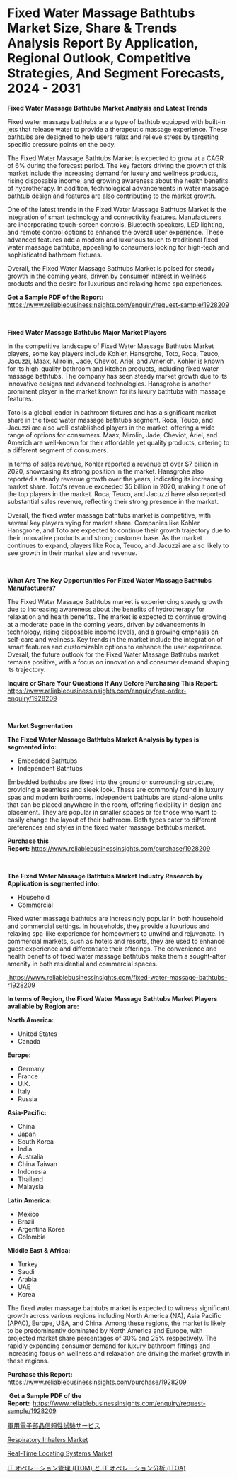 <p><h1>Fixed Water Massage Bathtubs Market Size, Share & Trends Analysis Report By Application, Regional Outlook, Competitive Strategies, And Segment Forecasts, 2024 - 2031</h1></p><p><strong>Fixed Water Massage Bathtubs Market Analysis and Latest Trends</strong></p>
<p><p>Fixed water massage bathtubs are a type of bathtub equipped with built-in jets that release water to provide a therapeutic massage experience. These bathtubs are designed to help users relax and relieve stress by targeting specific pressure points on the body.</p><p>The Fixed Water Massage Bathtubs Market is expected to grow at a CAGR of 6% during the forecast period. The key factors driving the growth of this market include the increasing demand for luxury and wellness products, rising disposable income, and growing awareness about the health benefits of hydrotherapy. In addition, technological advancements in water massage bathtub design and features are also contributing to the market growth.</p><p>One of the latest trends in the Fixed Water Massage Bathtubs Market is the integration of smart technology and connectivity features. Manufacturers are incorporating touch-screen controls, Bluetooth speakers, LED lighting, and remote control options to enhance the overall user experience. These advanced features add a modern and luxurious touch to traditional fixed water massage bathtubs, appealing to consumers looking for high-tech and sophisticated bathroom fixtures.</p><p>Overall, the Fixed Water Massage Bathtubs Market is poised for steady growth in the coming years, driven by consumer interest in wellness products and the desire for luxurious and relaxing home spa experiences.</p></p>
<p><strong>Get a Sample PDF of the Report:&nbsp;</strong> <a href="https://www.reliablebusinessinsights.com/enquiry/request-sample/1928209">https://www.reliablebusinessinsights.com/enquiry/request-sample/1928209</a></p>
<p>&nbsp;</p>
<p><strong>Fixed Water Massage Bathtubs Major Market Players</strong></p>
<p><p>In the competitive landscape of Fixed Water Massage Bathtubs Market players, some key players include Kohler, Hansgrohe, Toto, Roca, Teuco, Jacuzzi, Maax, Mirolin, Jade, Cheviot, Ariel, and Americh. Kohler is known for its high-quality bathroom and kitchen products, including fixed water massage bathtubs. The company has seen steady market growth due to its innovative designs and advanced technologies. Hansgrohe is another prominent player in the market known for its luxury bathtubs with massage features.</p><p>Toto is a global leader in bathroom fixtures and has a significant market share in the fixed water massage bathtubs segment. Roca, Teuco, and Jacuzzi are also well-established players in the market, offering a wide range of options for consumers. Maax, Mirolin, Jade, Cheviot, Ariel, and Americh are well-known for their affordable yet quality products, catering to a different segment of consumers.</p><p>In terms of sales revenue, Kohler reported a revenue of over $7 billion in 2020, showcasing its strong position in the market. Hansgrohe also reported a steady revenue growth over the years, indicating its increasing market share. Toto's revenue exceeded $5 billion in 2020, making it one of the top players in the market. Roca, Teuco, and Jacuzzi have also reported substantial sales revenue, reflecting their strong presence in the market.</p><p>Overall, the fixed water massage bathtubs market is competitive, with several key players vying for market share. Companies like Kohler, Hansgrohe, and Toto are expected to continue their growth trajectory due to their innovative products and strong customer base. As the market continues to expand, players like Roca, Teuco, and Jacuzzi are also likely to see growth in their market size and revenue.</p></p>
<p>&nbsp;</p>
<p><strong>What Are The Key Opportunities For Fixed Water Massage Bathtubs Manufacturers?</strong></p>
<p><p>The Fixed Water Massage Bathtubs market is experiencing steady growth due to increasing awareness about the benefits of hydrotherapy for relaxation and health benefits. The market is expected to continue growing at a moderate pace in the coming years, driven by advancements in technology, rising disposable income levels, and a growing emphasis on self-care and wellness. Key trends in the market include the integration of smart features and customizable options to enhance the user experience. Overall, the future outlook for the Fixed Water Massage Bathtubs market remains positive, with a focus on innovation and consumer demand shaping its trajectory.</p></p>
<p><strong>Inquire or Share Your Questions If Any Before Purchasing This Report:</strong> <a href="https://www.reliablebusinessinsights.com/enquiry/pre-order-enquiry/1928209">https://www.reliablebusinessinsights.com/enquiry/pre-order-enquiry/1928209</a></p>
<p>&nbsp;</p>
<p><strong>Market Segmentation</strong></p>
<p><strong>The Fixed Water Massage Bathtubs Market Analysis by types is segmented into:</strong></p>
<p><ul><li>Embedded Bathtubs</li><li>Independent Bathtubs</li></ul></p>
<p><p>Embedded bathtubs are fixed into the ground or surrounding structure, providing a seamless and sleek look. These are commonly found in luxury spas and modern bathrooms. Independent bathtubs are stand-alone units that can be placed anywhere in the room, offering flexibility in design and placement. They are popular in smaller spaces or for those who want to easily change the layout of their bathroom. Both types cater to different preferences and styles in the fixed water massage bathtubs market.</p></p>
<p><strong>Purchase this Report:&nbsp;</strong><a href="https://www.reliablebusinessinsights.com/purchase/1928209">https://www.reliablebusinessinsights.com/purchase/1928209</a></p>
<p>&nbsp;</p>
<p><strong>The Fixed Water Massage Bathtubs Market Industry Research by Application is segmented into:</strong></p>
<p><ul><li>Household</li><li>Commercial</li></ul></p>
<p><p>Fixed water massage bathtubs are increasingly popular in both household and commercial settings. In households, they provide a luxurious and relaxing spa-like experience for homeowners to unwind and rejuvenate. In commercial markets, such as hotels and resorts, they are used to enhance guest experience and differentiate their offerings. The convenience and health benefits of fixed water massage bathtubs make them a sought-after amenity in both residential and commercial spaces.</p></p>
<p><a href="https://www.reliablebusinessinsights.com/fixed-water-massage-bathtubs-r1928209">&nbsp;https://www.reliablebusinessinsights.com/fixed-water-massage-bathtubs-r1928209</a></p>
<p><strong>In terms of Region, the Fixed Water Massage Bathtubs Market Players available by Region are:</strong></p>
<p>
    <p> <strong> North America: </strong>
        <ul>
            <li>United States</li>
            <li>Canada</li>
        </ul>
        </p> 
    <p> <strong> Europe: </strong>
        <ul>
            <li>Germany</li>
            <li>France</li>
            <li>U.K.</li>
            <li>Italy</li>
            <li>Russia</li>
        </ul>
        </p> 
    <p> <strong> Asia-Pacific: </strong>
        <ul>
            <li>China</li>
            <li>Japan</li>
            <li>South Korea</li>
            <li>India</li>
            <li>Australia</li>
            <li>China Taiwan</li>
            <li>Indonesia</li>
            <li>Thailand</li>
            <li>Malaysia</li>
        </ul>
        </p> 
    <p> <strong> Latin America: </strong>
        <ul>
            <li>Mexico</li>
            <li>Brazil</li>
            <li>Argentina Korea</li>
            <li>Colombia</li>
        </ul>
        </p> 
    <p> <strong> Middle East & Africa: </strong>
        <ul>
            <li>Turkey</li>
            <li>Saudi</li>
            <li>Arabia</li>
            <li>UAE</li>
            <li>Korea</li>
        </ul>
    </p>
    </p>
<p><p>The fixed water massage bathtubs market is expected to witness significant growth across various regions including North America (NA), Asia Pacific (APAC), Europe, USA, and China. Among these regions, the market is likely to be predominantly dominated by North America and Europe, with projected market share percentages of 30% and 25% respectively. The rapidly expanding consumer demand for luxury bathroom fittings and increasing focus on wellness and relaxation are driving the market growth in these regions.</p></p>
<p><strong>Purchase this Report: </strong><a href="https://www.reliablebusinessinsights.com/purchase/1928209">https://www.reliablebusinessinsights.com/purchase/1928209</a></p>
<p>&nbsp;<strong>Get a Sample PDF of the Report:&nbsp;&nbsp;</strong><a href="https://www.reliablebusinessinsights.com/enquiry/request-sample/1928209">https://www.reliablebusinessinsights.com/enquiry/request-sample/1928209</a></p>
<p><strong></strong></p>
<p><p><a href="https://github.com/SarahFahey88/Market-Research-Report-List-2/blob/main/8545032116754.md">軍用電子部品信頼性試験サービス</a></p><p><a href="https://github.com/AdrianaPaucek2023/Market-Research-Report-List-1/blob/main/respiratory-inhalers-market.md">Respiratory Inhalers Market</a></p><p><a href="https://github.com/lorenzaSchmeler/Market-Research-Report-List-1/blob/main/real-time-locating-systems-market.md">Real-Time Locating Systems Market</a></p><p><a href="https://github.com/mathieurico66/Market-Research-Report-List-2/blob/main/9065189116753.md">IT オペレーション管理 (ITOM) と IT オペレーション分析 (ITOA)</a></p></p>